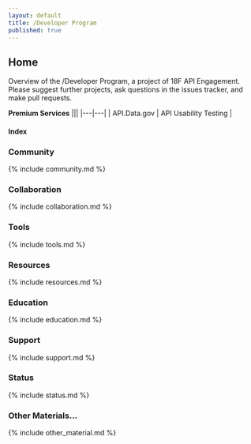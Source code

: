 ```yaml
---
layout: default
title: /Developer Program
published: true
---
```


## Home

Overview of the /Developer Program, a project of 18F API Engagement. Please suggest further projects, ask questions in the issues tracker, and make pull requests.

**Premium Services**
|||
|---|---|
| API.Data.gov | API Usability Testing |

#### Index

### Community 

{% include community.md %}

### Collaboration

{% include collaboration.md %}

### Tools 

{% include tools.md %}

### Resources 

{% include resources.md %}

### Education 

{% include education.md %}

### Support

{% include support.md %}

### Status  

{% include status.md %}

### Other Materials...

{% include other_material.md %}
